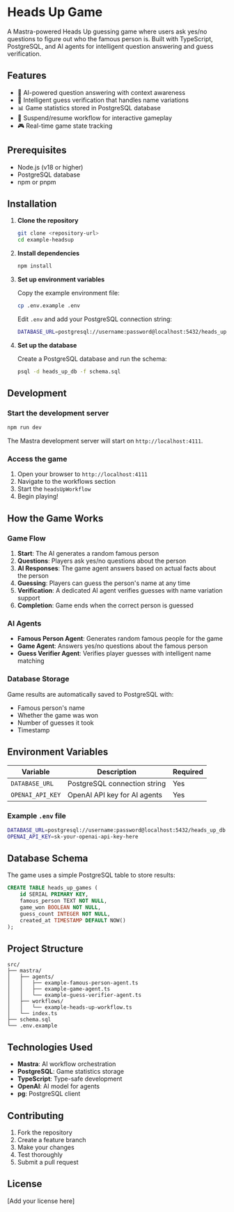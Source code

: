 # Heads Up Game

A Mastra-powered Heads Up guessing game where users ask yes/no questions to figure out who the famous person is. Built with TypeScript, PostgreSQL, and AI agents for intelligent question answering and guess verification.

## Features

- 🤖 AI-powered question answering with context awareness
- 🎯 Intelligent guess verification that handles name variations
- 📊 Game statistics stored in PostgreSQL database
- 🔄 Suspend/resume workflow for interactive gameplay
- 🎮 Real-time game state tracking

## Prerequisites

- Node.js (v18 or higher)
- PostgreSQL database
- npm or pnpm

## Installation

1. **Clone the repository**

   ```bash
   git clone <repository-url>
   cd example-headsup
   ```

2. **Install dependencies**

   ```bash
   npm install
   ```

3. **Set up environment variables**

   Copy the example environment file:

   ```bash
   cp .env.example .env
   ```

   Edit `.env` and add your PostgreSQL connection string:

   ```bash
   DATABASE_URL=postgresql://username:password@localhost:5432/heads_up_db
   ```

4. **Set up the database**

   Create a PostgreSQL database and run the schema:

   ```bash
   psql -d heads_up_db -f schema.sql
   ```

## Development

### Start the development server

```bash
npm run dev
```

The Mastra development server will start on `http://localhost:4111`.

### Access the game

1. Open your browser to `http://localhost:4111`
2. Navigate to the workflows section
3. Start the `headsUpWorkflow`
4. Begin playing!

## How the Game Works

### Game Flow

1. **Start**: The AI generates a random famous person
2. **Questions**: Players ask yes/no questions about the person
3. **AI Responses**: The game agent answers based on actual facts about the person
4. **Guessing**: Players can guess the person's name at any time
5. **Verification**: A dedicated AI agent verifies guesses with name variation support
6. **Completion**: Game ends when the correct person is guessed

### AI Agents

- **Famous Person Agent**: Generates random famous people for the game
- **Game Agent**: Answers yes/no questions about the famous person
- **Guess Verifier Agent**: Verifies player guesses with intelligent name matching

### Database Storage

Game results are automatically saved to PostgreSQL with:

- Famous person's name
- Whether the game was won
- Number of guesses it took
- Timestamp

## Environment Variables

| Variable         | Description                  | Required |
| ---------------- | ---------------------------- | -------- |
| `DATABASE_URL`   | PostgreSQL connection string | Yes      |
| `OPENAI_API_KEY` | OpenAI API key for AI agents | Yes      |

### Example `.env` file

```bash
DATABASE_URL=postgresql://username:password@localhost:5432/heads_up_db
OPENAI_API_KEY=sk-your-openai-api-key-here
```

## Database Schema

The game uses a simple PostgreSQL table to store results:

```sql
CREATE TABLE heads_up_games (
    id SERIAL PRIMARY KEY,
    famous_person TEXT NOT NULL,
    game_won BOOLEAN NOT NULL,
    guess_count INTEGER NOT NULL,
    created_at TIMESTAMP DEFAULT NOW()
);
```

## Project Structure

```
src/
├── mastra/
│   ├── agents/
│   │   ├── example-famous-person-agent.ts
│   │   ├── example-game-agent.ts
│   │   └── example-guess-verifier-agent.ts
│   ├── workflows/
│   │   └── example-heads-up-workflow.ts
│   └── index.ts
├── schema.sql
└── .env.example
```

## Technologies Used

- **Mastra**: AI workflow orchestration
- **PostgreSQL**: Game statistics storage
- **TypeScript**: Type-safe development
- **OpenAI**: AI model for agents
- **pg**: PostgreSQL client

## Contributing

1. Fork the repository
2. Create a feature branch
3. Make your changes
4. Test thoroughly
5. Submit a pull request

## License

[Add your license here]
